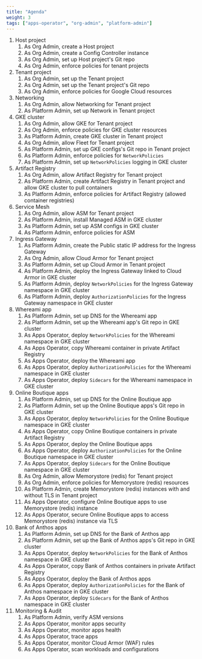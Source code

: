 ```yaml
---
title: "Agenda"
weight: 3
tags: ["apps-operator", "org-admin", "platform-admin"]
---
```

1. Host project
    1. As Org Admin, create a Host project
    1. As Org Admin, create a Config Controller instance
    1. As Org Admin, set up Host project's Git repo
    1. As Org Admin, enforce policies for tenant projects
1. Tenant project
    1. As Org Admin, set up the Tenant project
    1. As Org Admin, set up the Tenant project's Git repo
    1. As Org Admin, enforce policies for Google Cloud resources
1. Networking
    1. As Org Admin, allow Networking for Tenant project
    1. As Platform Admin, set up Network in Tenant project
1. GKE cluster
    1. As Org Admin, allow GKE for Tenant project
    1. As Org Admin, enforce policies for GKE cluster resources
    1. As Platform Admin, create GKE cluster in Tenant project
    1. As Org Admin, allow Fleet for Tenant project
    1. As Platform Admin, set up GKE configs's Git repo in Tenant project
    1. As Platform Admin, enforce policies for `NetworkPolicies`
    1. As Platform Admin, set up `NetworkPolicies` logging in GKE cluster
1. Artifact Registry
    1. As Org Admin, allow Artifact Registry for Tenant project
    1. As Platform Admin, create Artifact Registry in Tenant project and allow GKE cluster to pull containers
    1. As Platform Admin, enforce policies for Artifact Registry (allowed container registries)
1. Service Mesh
    1. As Org Admin, allow ASM for Tenant project
    1. As Platform Admin, install Managed ASM in GKE cluster
    1. As Platform Admin, set up ASM configs in GKE cluster
    1. As Platform Admin, enforce policies for ASM
1. Ingress Gateway
    1. As Platform Admin, create the Public static IP address for the Ingress Gateway
    1. As Org Admin, allow Cloud Armor for Tenant project
    1. As Platform Admin, set up Cloud Armor in Tenant project
    1. As Platform Admin, deploy the Ingress Gateway linked to Cloud Armor in GKE cluster
    1. As Platform Admin, deploy `NetworkPolicies` for the Ingress Gateway namespace in GKE cluster
    1. As Platform Admin, deploy `AuthorizationPolicies` for the Ingress Gateway namespace in GKE cluster
1. Whereami app
    1. As Platform Admin, set up DNS for the Whereami app
    1. As Platform Admin, set up the Whereami app's Git repo in GKE cluster
    1. As Apps Operator, deploy `NetworkPolicies` for the Whereami namespace in GKE cluster
    1. As Apps Operator, copy Whereami container in private Artifact Registry
    1. As Apps Operator, deploy the Whereami app
    1. As Apps Operator, deploy `AuthorizationPolicies` for the Whereami namespace in GKE cluster
    1. As Apps Operator, deploy `Sidecars` for the Whereami namespace in GKE cluster
1. Online Boutique apps
    1. As Platform Admin, set up DNS for the Online Boutique app
    1. As Platform Admin, set up the Online Boutique apps's Git repo in GKE cluster
    1. As Apps Operator, deploy `NetworkPolicies` for the Online Boutique namespace in GKE cluster
    1. As Apps Operator, copy Online Boutique containers in private Artifact Registry
    1. As Apps Operator, deploy the Online Boutique apps
    1. As Apps Operator, deploy `AuthorizationPolicies` for the Online Boutique namespace in GKE cluster
    1. As Apps Operator, deploy `Sidecars` for the Online Boutique namespace in GKE cluster
    1. As Org Admin, allow Memorystore (redis) for Tenant project
    1. As Org Admin, enforce policies for Memorystore (redis) resources
    1. As Platform Admin, create Memorystore (redis) instances with and without TLS in Tenant project
    1. As Apps Operator, configure Online Boutique apps to use Memorystore (redis) instance
    1. As Apps Operator, secure Online Boutique apps to access Memorystore (redis) instance via TLS
1. Bank of Anthos apps
    1. As Platform Admin, set up DNS for the Bank of Anthos app
    1. As Platform Admin, set up the Bank of Anthos apps's Git repo in GKE cluster
    1. As Apps Operator, deploy `NetworkPolicies` for the Bank of Anthos namespace in GKE cluster
    1. As Apps Operator, copy Bank of Anthos containers in private Artifact Registry
    1. As Apps Operator, deploy the Bank of Anthos apps
    1. As Apps Operator, deploy `AuthorizationPolicies` for the Bank of Anthos namespace in GKE cluster
    1. As Apps Operator, deploy `Sidecars` for the Bank of Anthos namespace in GKE cluster
1. Monitoring & Audit
    1. As Platform Admin, verify ASM versions
    1. As Apps Operator, monitor apps security
    1. As Apps Operator, monitor apps health
    1. As Apps Operator, trace apps
    1. As Apps Operator, monitor Cloud Armor (WAF) rules
    1. As Apps Operator, scan workloads and configurations